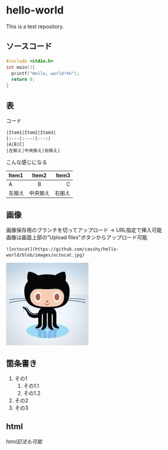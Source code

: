 # hello-world

This is a test repository.

## ソースコード
````c
#include <stdio.h>
int main(){
  printf("Hello, world!¥n");
  return 0;
}
````

## 表
コード  
````GFM
|Item1|Item2|Item3|
|:---|:---:|---:|
|A|B|C|
|左揃え|中央揃え|右揃え|
````
こんな感じになる

|Item1|Item2|Item3|
|:---|:---:|---:|
|A|B|C|
|左揃え|中央揃え|右揃え|

## 画像
画像保存用のブランチを切ってアップロード -> URL指定で挿入可能  
画像は画面上部の"Upload files"ボタンからアップロード可能
````
![octocat](https://github.com/casshy/hello-world/blob/images/octocat.jpg)
````
![octocat](https://github.com/casshy/hello-world/blob/images/octocat.jpg)

## 箇条書き
1. その1
    1. その1.1
    2. その1.2
1. その2
1. その3

## html
<i>html記法も可能</i>
